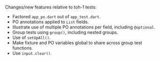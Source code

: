 Changes/new features relative to toh-1 tests:

- Factored `app_po.dart` out of `app_test.dart`.
- PO annotations applied to `List` fields.
- Illustrate use of multiple PO annotations per field, including `@optional`.
- Group tests using `group()`, including nested groups.
- Use of `setUpAll()`.
- Make fixture and PO variables global to share across group test functions.
- Use `input.clear()`.
